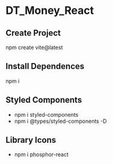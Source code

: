 # DT_Money_React

## Create Project
npm create vite@latest

## Install Dependences
npm i

## Styled Components
- npm i styled-components
- npm i @types/styled-components -D

## Library Icons
- npm i phosphor-react